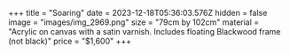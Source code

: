 +++
title = "Soaring"
date = 2023-12-18T05:36:03.576Z
hidden = false
image = "images/img_2969.png"
size = "79cm by 102cm"
material = "Acrylic on canvas with a satin varnish. Includes floating Blackwood frame (not black)"
price = "$1,600"
+++
